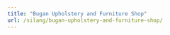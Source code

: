 ```yaml
---
title: "Bugan Upholstery and Furniture Shop"
url: /silang/bugan-upholstery-and-furniture-shop/
---
```

